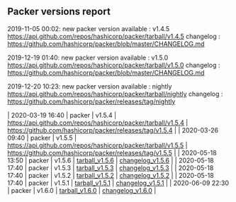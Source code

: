 ## Packer versions report

2019-11-05 00:02: new packer version available : v1.4.5 https://api.github.com/repos/hashicorp/packer/tarball/v1.4.5 changelog : https://github.com/hashicorp/packer/blob/master/CHANGELOG.md

2019-12-19 01:40: new packer version available : v1.5.0 https://api.github.com/repos/hashicorp/packer/tarball/v1.5.0 changelog : https://github.com/hashicorp/packer/blob/master/CHANGELOG.md

2019-12-20 10:23: new packer version available : nightly https://api.github.com/repos/hashicorp/packer/tarball/nightly changelog : https://github.com/hashicorp/packer/releases/tag/nightly

| 2020-03-19 16:40 | packer | v1.5.4 | https://api.github.com/repos/hashicorp/packer/tarball/v1.5.4 | https://github.com/hashicorp/packer/releases/tag/v1.5.4 |
| 2020-03-26 09:40 | packer | v1.5.5 | https://api.github.com/repos/hashicorp/packer/tarball/v1.5.5 | https://github.com/hashicorp/packer/releases/tag/v1.5.5 |
| 2020-05-18 13:50 | packer | v1.5.6 | [tarball_v1.5.6](https://api.github.com/repos/hashicorp/packer/tarball/v1.5.6) | [changelog_v1.5.6](https://github.com/hashicorp/packer/releases/tag/v1.5.6) |
| 2020-05-18 17:40 | packer | v1.5.3 | [tarball_v1.5.3](https://api.github.com/repos/hashicorp/packer/tarball/v1.5.3) | [changelog_v1.5.3](https://github.com/hashicorp/packer/releases/tag/v1.5.3) |
| 2020-05-18 17:40 | packer | v1.5.2 | [tarball_v1.5.2](https://api.github.com/repos/hashicorp/packer/tarball/v1.5.2) | [changelog_v1.5.2](https://github.com/hashicorp/packer/releases/tag/v1.5.2) |
| 2020-05-18 17:40 | packer | v1.5.1 | [tarball_v1.5.1](https://api.github.com/repos/hashicorp/packer/tarball/v1.5.1) | [changelog_v1.5.1](https://github.com/hashicorp/packer/releases/tag/v1.5.1) |
| 2020-06-09 22:30 | packer | v1.6.0 | [tarball_v1.6.0](https://api.github.com/repos/hashicorp/packer/tarball/v1.6.0) | [changelog_v1.6.0](https://github.com/hashicorp/packer/releases/tag/v1.6.0) |
